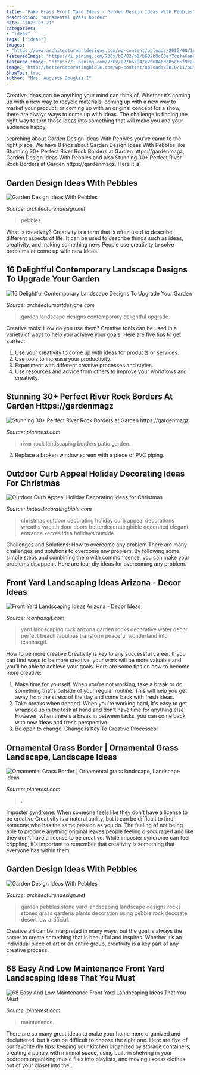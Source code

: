 ```yaml
---
title: "Fake Grass Front Yard Ideas - Garden Design Ideas With Pebbles"
description: "Ornamental grass border"
date: "2023-07-21"
categories:
- "ideas"
tags: ["ideas"]
images:
- "https://www.architectureartdesigns.com/wp-content/uploads/2015/08/16-Delightful-Contemporary-Landscape-Designs-To-Upgrade-Your-Garden-9.jpg"
featuredImage: "https://i.pinimg.com/736x/b6/82/b0/b682b0c63ef7cefa6aa6dd57171dd02d.jpg"
featured_image: "https://i.pinimg.com/736x/e2/b6/84/e2b6846dc85eb5f9ca47e401a28a301c.jpg"
image: "http://betterdecoratingbible.com/wp-content/uploads/2016/11/outdoor-christmas-decorating-wreaths-dramatic.jpg"
ShowToc: true
author: "Mrs. Augusta Douglas I"
---
```



Creative ideas can be anything your mind can think of. Whether it’s coming up with a new way to recycle materials, coming up with a new way to market your product, or coming up with an original concept for a show, there are always ways to come up with ideas. The challenge is finding the right way to turn those ideas into something that will make you and your audience happy.

	

		
searching about Garden Design Ideas With Pebbles you've came to the right place. We have 8 Pics about Garden Design Ideas With Pebbles like Stunning 30+ Perfect River Rock Borders at Garden https://gardenmagz, Garden Design Ideas With Pebbles and also Stunning 30+ Perfect River Rock Borders at Garden https://gardenmagz. Here it is:
		
    
## Garden Design Ideas With Pebbles

<img loading=lazy src="https://cdn.architecturendesign.net/wp-content/uploads/2016/01/AD-Garden-Ideas-With-Pebbles-26.jpg" onerror="this.onerror=null;this.src='https://tse2.mm.bing.net/th?id=OIP.4Zla7erJAXUeOX1wmX7Z_wHaE6&amp;pid=15.1';" alt="Garden Design Ideas With Pebbles">

_Source: architecturendesign.net_

>pebbles. 

	

What is creativity?
Creativity is a term that is often used to describe different aspects of life. It can be used to describe things such as ideas, creativity, and making something new. People use creativity to solve problems or come up with new ideas.

    
## 16 Delightful Contemporary Landscape Designs To Upgrade Your Garden

<img loading=lazy src="https://www.architectureartdesigns.com/wp-content/uploads/2015/08/16-Delightful-Contemporary-Landscape-Designs-To-Upgrade-Your-Garden-9.jpg" onerror="this.onerror=null;this.src='https://tse2.mm.bing.net/th?id=OIP.sX1gZ1h72-Ge1r1uk0MfPQHaLI&amp;pid=15.1';" alt="16 Delightful Contemporary Landscape Designs To Upgrade Your Garden">

_Source: architectureartdesigns.com_

>garden landscape designs contemporary delightful upgrade. 

	

Creative tools: How do you use them?
Creative tools can be used in a variety of ways to help you achieve your goals. Here are five tips to get started: 
1. Use your creativity to come up with ideas for products or services.
2. Use tools to increase your productivity.
3. Experiment with different creative processes and styles.
4. Use resources and advice from others to improve your workflows and creativity.

    
## Stunning 30+ Perfect River Rock Borders At Garden Https://gardenmagz

<img loading=lazy src="https://i.pinimg.com/736x/e2/b6/84/e2b6846dc85eb5f9ca47e401a28a301c.jpg" onerror="this.onerror=null;this.src='https://tse2.mm.bing.net/th?id=OIP.QF0B4JtTn_FKUX9bMDnwfwHaJ3&amp;pid=15.1';" alt="Stunning 30+ Perfect River Rock Borders at Garden https://gardenmagz">

_Source: pinterest.com_

>river rock landscaping borders patio garden. 

	

2. Replace a broken window screen with a piece of PVC piping.

    
## Outdoor Curb Appeal Holiday Decorating Ideas For Christmas

<img loading=lazy src="http://betterdecoratingbible.com/wp-content/uploads/2016/11/outdoor-christmas-decorating-wreaths-dramatic.jpg" onerror="this.onerror=null;this.src='https://tse4.mm.bing.net/th?id=OIP.RXofrKYThliLqSLFReVxbwHaKx&amp;pid=15.1';" alt="Outdoor Curb Appeal Holiday Decorating Ideas for Christmas">

_Source: betterdecoratingbible.com_

>christmas outdoor decorating holiday curb appeal decorations wreaths wreath door doors betterdecoratingbible decorated elegant entrance xerxes idea holidays outside. 

	

Challenges and Solutions: How to overcome any problem
There are many challenges and solutions to overcome any problem. By following some simple steps and combining them with common sense, you can make your problems disappear. Here are four diy ideas for overcoming any problem.

    
## Front Yard Landscaping Ideas Arizona - Decor Ideas

<img loading=lazy src="https://www.icanhasgif.com/wp-content/uploads/2015/03/Front-Yard-Landscaping-Ideas-Arizona-1024x768.jpg" onerror="this.onerror=null;this.src='https://tse4.mm.bing.net/th?id=OIP.c7OrO4OR-2270RqPuzH0BQHaFj&amp;pid=15.1';" alt="Front Yard Landscaping Ideas Arizona - Decor Ideas">

_Source: icanhasgif.com_

>yard landscaping rock arizona garden rocks decorative water decor perfect beach fabulous transform peaceful wonderland into icanhasgif. 

	

How to be more creative
Creativity is key to any successful career. If you can find ways to be more creative, your work will be more valuable and you'll be able to achieve your goals. Here are some tips on how to become more creative: 
1. Make time for yourself. When you're not working, take a break or do something that's outside of your regular routine. This will help you get away from the stress of the day and come back with fresh ideas. 
2. Take breaks when needed. When you're working hard, it's easy to get wrapped up in the task at hand and don't have time for anything else. However, when there's a break in between tasks, you can come back with new ideas and fresh perspective. 
3. Be open to change. Change is Key To Creative Processes!

    
## Ornamental Grass Border | Ornamental Grass Landscape, Landscape Ideas

<img loading=lazy src="https://i.pinimg.com/736x/bc/2b/e3/bc2be3ff8c5844c994296e6f93e1dcc6.jpg" onerror="this.onerror=null;this.src='https://tse2.mm.bing.net/th?id=OIP.YUgWejmLTyH8w-DQr2-DsAHaOp&amp;pid=15.1';" alt="Ornamental Grass Border | Ornamental grass landscape, Landscape ideas">

_Source: pinterest.com_

>. 

	

Imposter syndrome: When someone feels like they don't have a license to be creative
Creativity is a natural ability, but it can be difficult to find someone who has the same passion as you do. The feeling of not being able to produce anything original leaves people feeling discouraged and like they don't have a license to be creative. While imposter syndrome can feel crippling, it's important to remember that creativity is something that everyone has within them.

    
## Garden Design Ideas With Pebbles

<img loading=lazy src="http://cdn.architecturendesign.net/wp-content/uploads/2016/01/AD-Garden-Ideas-With-Pebbles-25.jpg" onerror="this.onerror=null;this.src='https://tse4.mm.bing.net/th?id=OIP.z_ad3-azRuPgjyn3Prf_fQHaLD&amp;pid=15.1';" alt="Garden Design Ideas With Pebbles">

_Source: architecturendesign.net_

>garden pebbles stone yard landscaping landscape designs rocks stones grass gardens plants decoration using pebble rock decorate desert low artificial. 

	

Creative art can be interpreted in many ways, but the goal is always the same: to create something that is beautiful and inspires. Whether it’s an individual piece of art or an entire group, creativity is a key part of any creative process.

    
## 68 Easy And Low Maintenance Front Yard Landscaping Ideas That You Must

<img loading=lazy src="https://i.pinimg.com/736x/b6/82/b0/b682b0c63ef7cefa6aa6dd57171dd02d.jpg" onerror="this.onerror=null;this.src='https://tse4.mm.bing.net/th?id=OIP.jGHlg29JyIuao55-itXuAwHaKM&amp;pid=15.1';" alt="68 Easy And Low Maintenance Front Yard Landscaping Ideas That You Must">

_Source: pinterest.com_

>maintenance. 

	

There are so many great ideas to make your home more organized and decluttered, but it can be difficult to choose the right one. Here are five of our favorite diy tips: keeping your kitchen organized by storage containers, creating a pantry with minimal space, using built-in shelving in your bedroom,organizing music files into playlists, and moving excess clothes out of your closet into the .

